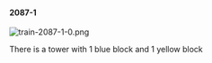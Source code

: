 #### 2087-1
![train-2087-1-0.png](https://github.com/lil-lab/nlvr/raw/master/nlvr/train/images/73/train-2087-1-0.png "train-2087-1-0.png")

There is a tower with 1 blue block and 1 yellow block